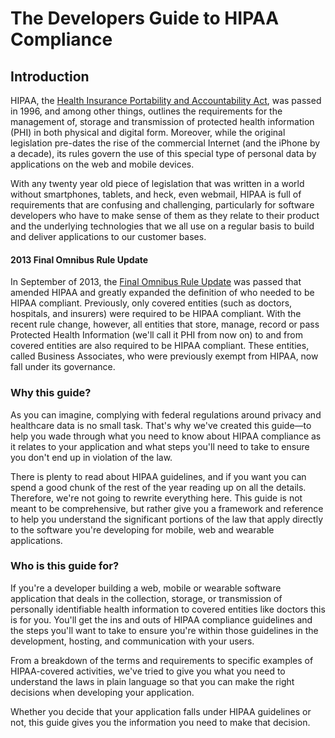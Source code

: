 # The Developers Guide to HIPAA Compliance

## Introduction
HIPAA, the [Health Insurance Portability and Accountability Act](http://en.wikipedia.org/wiki/Health_Insurance_Portability_and_Accountability_Act), was passed in 1996, and among other things, outlines the requirements for the management of, storage and transmission of protected health information (PHI) in both physical and digital form. Moreover, while the original legislation pre-dates the rise of the commercial Internet (and the iPhone by a decade), its rules govern the use of this special type of personal data by applications on the web and mobile devices.

With any twenty year old piece of legislation that was written in a world without smartphones, tablets, and heck, even webmail, HIPAA is full of requirements that are confusing and challenging, particularly for software developers who have to make sense of them as they relate to their product and the underlying technologies that we all use on a regular basis to build and deliver applications to our customer bases.

#### 2013 Final Omnibus Rule Update
In September of 2013, the [Final Omnibus Rule Update](http://en.wikipedia.org/wiki/Health_Insurance_Portability_and_Accountability_Act#cite_note-33) was passed that amended HIPAA and greatly expanded the definition of who needed to be HIPAA compliant. Previously, only covered entities (such as doctors, hospitals, and insurers) were required to be HIPAA compliant. With the recent rule change, however, all entities that store, manage, record or pass Protected Health Information (we'll call it PHI from now on) to and from covered entities are also required to be HIPAA compliant. These entities, called Business Associates, who were previously exempt from HIPAA, now fall under its governance.

### Why this guide?
As you can imagine, complying with federal regulations around privacy and healthcare data is no small task. That's why we've created this guide—to help you wade through what you need to know about HIPAA compliance as it relates to your application and what steps you'll need to take to ensure you don't end up in violation of the law.

There is plenty to read about HIPAA guidelines, and if you want you can spend a good chunk of the rest of the year reading up on all the details. Therefore, we're not going to rewrite everything here. This guide is not meant to be comprehensive, but rather give you a framework and reference to help you understand the significant portions of the law that apply directly to the software you're developing for mobile, web and wearable applications.

### Who is this guide for?
If you're a developer building a web, mobile or wearable software application that deals in the collection, storage, or transmission of personally identifiable health information to covered entities like doctors this is for you. You'll get the ins and outs of HIPAA compliance guidelines and the steps you'll want to take to ensure you're within those guidelines in the development, hosting, and communication with your users.

From a breakdown of the terms and requirements to specific examples of HIPAA-covered activities, we've tried to give you what you need to understand the laws in plain language so that you can make the right decisions when developing your application.

Whether you decide that your application falls under HIPAA guidelines or not, this guide gives you the information you need to make that decision. 

